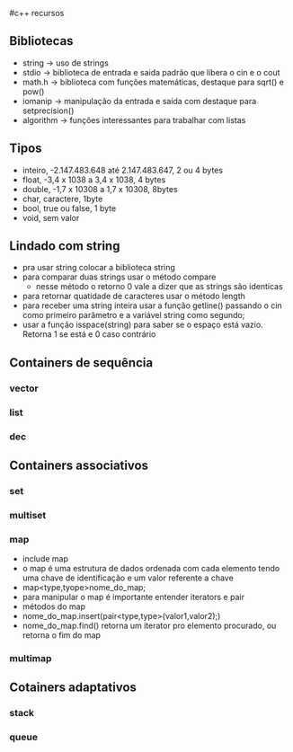 #c++ recursos  
## Bibliotecas  
* string -> uso de strings  
* stdio -> biblioteca de entrada e saida padrão que libera o cin e o cout  
* math.h -> biblioteca com funções matemáticas, destaque para sqrt() e pow()  
* iomanip -> manipulação da entrada e saída com destaque para setprecision()  
* algorithm -> funções interessantes para trabalhar com listas

## Tipos
* inteiro, -2.147.483.648 até 2.147.483.647, 2 ou 4 bytes
* float, -3,4 x 1038 a 3,4 x 1038, 4 bytes
* double, -1,7 x 10308 a 1,7 x 10308, 8bytes
* char, caractere, 1byte
* bool, true ou false, 1 byte
* void, sem valor

## Lindado com string
* pra usar string colocar a biblioteca string
* para comparar duas strings usar o método compare
  * nesse método o retorno 0 vale a dizer que as strings são identicas   
* para retornar quatidade de caracteres usar o método length
* para receber uma string inteira usar a função getline() passando o cin como primeiro parâmetro e a variável string como segundo;
* usar a função isspace(string) para saber se o espaço está vazio. Retorna 1 se está e 0 caso contrário

## Containers de sequência
### vector
### list
### dec

## Containers associativos
### set
### multiset
### map
* include map
* o map é uma estrutura de dados ordenada com cada elemento tendo uma chave de identificação e um valor referente a chave
* map<type,tyope>nome_do_map;
* para manipular o map é importante entender iterators e pair
* métodos do map
 * nome_do_map.insert(pair<type,type>(valor1,valor2);)
 * nome_do_map.find() retorna um iterator pro elemento procurado, ou retorna o fim do map
### multimap

## Cotainers adaptativos
### stack
### queue
